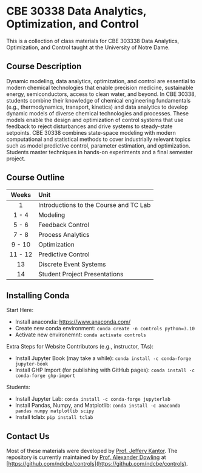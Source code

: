 # CBE 30338 Data Analytics, Optimization, and Control

This is a collection of class materials for CBE 303338 Data Analytics, Optimization, and Control taught at the University of Notre Dame. 

## Course Description

Dynamic modeling, data analytics, optimization, and control are essential to modern chemical technologies that enable precision medicine, sustainable energy, semiconductors, access to clean water, and beyond. In CBE 30338, students combine their knowledge of chemical engineering fundamentals (e.g., thermodynamics, transport, kinetics) and data analytics to develop dynamic models of diverse chemical technologies and processes. These models enable the design and optimization of control systems that use feedback to reject disturbances and drive systems to steady-state setpoints. CBE 30338 combines state-space modeling with modern computational and statistical methods to cover industrially relevant topics such as model predictive control, parameter estimation, and optimization. Students master techniques in hands-on experiments and a final semester project.

## Course Outline

| Weeks | Unit |
| :--: | :-- |
| 1 | Introductions to the Course and TC Lab |
| 1 - 4 | Modeling |
| 5 - 6 | Feedback Control |
| 7 - 8 | Process Analytics |
| 9 - 10 | Optimization |
| 11 - 12 | Predictive Control |
| 13 | Discrete Event Systems |
| 14 | Student Project Presentations |

## Installing Conda

Start Here:
* Install anaconda: https://www.anaconda.com/
* Create new conda environment: `conda create -n controls python=3.10`
* Activate new environemnt: `conda activate controls`

Extra Steps for Website Contributors (e.g., instructor, TAs):
* Install Jupyter Book (may take a while): `conda install -c conda-forge jupyter-book`
* Install GHP Import (for publishing with GitHub pages): `conda install -c conda-forge ghp-import`

Students:
* Install Jupyter Lab: `conda install -c conda-forge jupyterlab`
* Install Pandas, Numpy, and Matplotlib: `conda install -c anaconda pandas numpy matplotlib scipy`
* Install tclab: `pip install tclab`



## Contact Us

Most of these materials were developed by [Prof. Jeffery Kantor](https://news.nd.edu/news/in-memoriam-jeffrey-kantor-former-vice-president-associate-provost-and-dean/). The repository is currently maintained by [Prof. Alexander Dowling](https://dowlinglab.nd.edu/) at [https://github.com/ndcbe/controls](https://github.com/ndcbe/controls).
